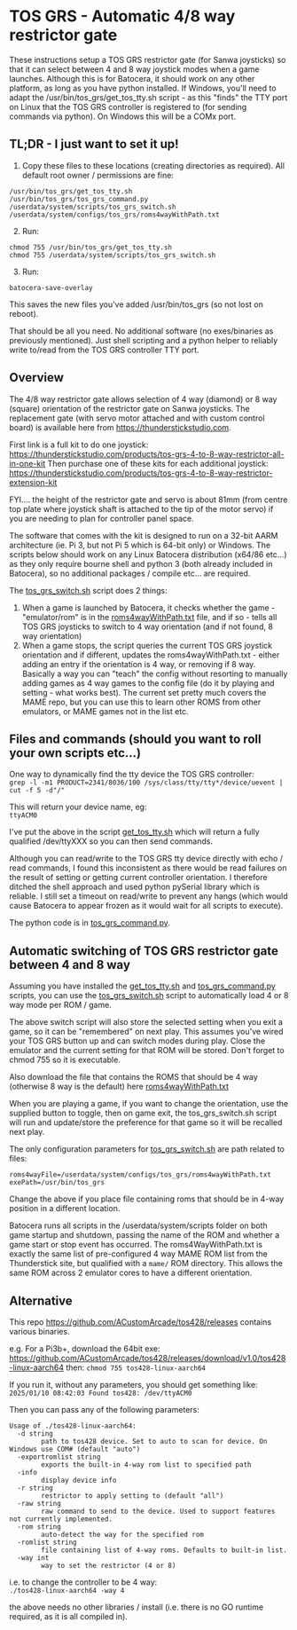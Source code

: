 # TOS GRS - Automatic 4/8 way restrictor gate

These instructions setup a TOS GRS restrictor gate (for Sanwa joysticks) so that it can select between 4 and 8 way joystick modes when a game launches.  Although this is for Batocera, it should work on any other platform, as long as you have python installed.  If Windows, you'll need to adapt the /usr/bin/tos_grs/get_tos_tty.sh script - as this "finds" the TTY port on Linux that the TOS GRS controller is registered to (for sending commands via python).  On Windows this will be a COMx port.

## TL;DR - I just want to set it up!

1.  Copy these files to these locations (creating directories as required). All default root owner / permissions are fine:
```
/usr/bin/tos_grs/get_tos_tty.sh
/usr/bin/tos_grs/tos_grs_command.py
/userdata/system/scripts/tos_grs_switch.sh
/userdata/system/configs/tos_grs/roms4wayWithPath.txt
```  
2. Run:  
```
chmod 755 /usr/bin/tos_grs/get_tos_tty.sh
chmod 755 /userdata/system/scripts/tos_grs_switch.sh
```  

3. Run:
```
batocera-save-overlay
```  
This saves the new files you've added /usr/bin/tos_grs (so not lost on reboot).  

That should be all you need. No additional software (no exes/binaries as previously mentioned). Just shell scripting and a python helper to reliably write to/read from the TOS GRS controller TTY port.  

## Overview

The 4/8 way restrictor gate allows selection of 4 way (diamond) or 8 way (square) orientation of the restrictor gate on Sanwa joysticks.  The replacement gate (with servo motor attached and with custom control board) is available here from https://thunderstickstudio.com.

First link is a full kit to do one joystick: https://thunderstickstudio.com/products/tos-grs-4-to-8-way-restrictor-all-in-one-kit
Then purchase one of these kits for each additional joystick: https://thunderstickstudio.com/products/tos-grs-4-to-8-way-restrictor-extension-kit

FYI.... the height of the restrictor gate and servo is about 81mm (from centre top plate where joystick shaft is attached to the tip of the motor servo) if you are needing to plan for controller panel space.

The software that comes with the kit is designed to run on a 32-bit AARM architecture (ie. Pi 3, but not Pi 5 which is 64-bit only) or Windows.  The scripts below should work on any Linux Batocera distribution (x64/86 etc...) as they only require bourne shell and python 3 (both already included in Batocera), so no additional packages / compile etc... are required.

The [tos_grs_switch.sh](https://github.com/DaveBullet1050/BatoceraHelpers/blob/main/userdata/system/scripts/tos_grs_switch.sh) script does 2 things:
1. When a game is launched by Batocera, it checks whether the game - "emulator/rom" is in the [roms4wayWithPath.txt](https://github.com/DaveBullet1050/BatoceraHelpers/blob/main/userdata/system/configs/tos_grs/roms4wayWithPath.txt) file, and if so - tells all  TOS GRS joysticks to switch to 4 way orientation (and if not found, 8 way orientation)  
2. When a game stops, the script queries the current TOS GRS joystick orientation and if different, updates the roms4wayWithPath.txt - either adding an entry if the orientation is 4 way, or removing if 8 way. Basically a way you can "teach" the config without resorting to manually adding games as 4 way games to the config file (do it by playing and setting - what works best).  The current set pretty much covers the MAME repo, but you can use this to learn other ROMS from other emulators, or MAME games not in the list etc.  

## Files and commands (should you want to roll your own scripts etc...)

One way to dynamically find the tty device the TOS GRS controller:  
`grep -l -m1 PRODUCT=2341/8036/100 /sys/class/tty/tty*/device/uevent | cut -f 5 -d"/"`  

This will return your device name, eg:  
`ttyACM0`  

I've put the above in the script [get_tos_tty.sh](https://github.com/DaveBullet1050/BatoceraHelpers/blob/main/usr/bin/tos_grs/get_tos_tty.sh) which will return a fully qualified /dev/ttyXXX so you can then send commands.  

Although you can read/write to the TOS GRS tty device directly with echo / read commands, I found this inconsistent as there would be read failures on the result of setting or getting current controller orientation.  I therefore ditched the shell approach and used python pySerial library which is reliable. I still set a timeout on read/write to prevent any hangs (which would cause Batocera to appear frozen as it would wait for all scripts to execute).

The python code is in [tos_grs_command.py](https://github.com/DaveBullet1050/BatoceraHelpers/blob/main/usr/bin/tos_grs/tos_grs_command.py).

## Automatic switching of TOS GRS restrictor gate between 4 and 8 way

Assuming you have installed the [get_tos_tty.sh](https://github.com/DaveBullet1050/BatoceraHelpers/blob/main/usr/bin/tos_grs/get_tos_tty.sh) and [tos_grs_command.py](https://github.com/DaveBullet1050/BatoceraHelpers/blob/main/usr/bin/tos_grs/tos_grs_command.py) scripts, you can use the [tos_grs_switch.sh](https://github.com/DaveBullet1050/BatoceraHelpers/blob/main/userdata/system/scripts/tos_grs_switch.sh) script to automatically load 4 or 8 way mode per ROM / game.  

The above switch script will also store the selected setting when you exit a game, so it can be "remembered" on next play.  This assumes you've wired your TOS GRS button up and can switch modes during play.  Close the emulator and the current setting for that ROM will be stored.  Don't forget to chmod 755 so it is executable.

Also download the file that contains the ROMS that should be 4 way (otherwise 8 way is the default) here [roms4wayWithPath.txt](https://github.com/DaveBullet1050/BatoceraHelpers/blob/main/userdata/system/configs/tos_grs/roms4wayWithPath.txt)  

When you are playing a game, if you want to change the orientation, use the supplied button to toggle, then on game exit, the tos_grs_switch.sh script will run and update/store the preference for that game so it will be recalled next play.

The only configuration parameters for [tos_grs_switch.sh](https://github.com/DaveBullet1050/BatoceraHelpers/blob/main/userdata/system/scripts/tos_grs_switch.sh) are path related to files:  
```
roms4wayFile=/userdata/system/configs/tos_grs/roms4wayWithPath.txt
exePath=/usr/bin/tos_grs
```  
Change the above if you place file containing roms that should be in 4-way position in a different location.

Batocera runs all scripts in the /userdata/system/scripts folder on both game startup and shutdown, passing the name of the ROM and whether a game start or stop event has occurred.  The roms4WayWithPath.txt is exactly the same list of pre-configured 4 way MAME ROM list from the Thunderstick site, but qualified with a `mame/` ROM directory. This allows the same ROM across 2 emulator cores to have a different orientation. 

## Alternative
This repo https://github.com/ACustomArcade/tos428/releases contains various binaries.

e.g. For a Pi3b+, download the 64bit exe:
https://github.com/ACustomArcade/tos428/releases/download/v1.0/tos428-linux-aarch64
then:
`chmod 755 tos428-linux-aarch64`  

If you run it, without any parameters, you should get something like:  
`2025/01/10 08:42:03 Found tos428: /dev/ttyACM0`  

Then you can pass any of the following parameters:
```
Usage of ./tos428-linux-aarch64:
  -d string
        path to tos428 device. Set to auto to scan for device. On Windows use COM# (default "auto")
  -exportromlist string
        exports the built-in 4-way rom list to specified path
  -info
        display device info
  -r string
        restrictor to apply setting to (default "all")
  -raw string
        raw command to send to the device. Used to support features not currently implemented.
  -rom string
        auto-detect the way for the specified rom
  -romlist string
        file containing list of 4-way roms. Defaults to built-in list.
  -way int
        way to set the restrictor (4 or 8)
```  
i.e. to change the controller to be 4 way:  
`./tos428-linux-aarch64 -way 4`  

the above needs no other libraries / install (i.e. there is no GO runtime required, as it is all compiled in).
